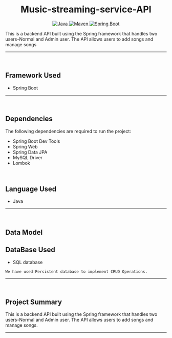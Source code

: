 
<h1 align = "center"> Music-streaming-service-API </h1>

<p align="center">
<a href="Java url">
    <img alt="Java" src="https://img.shields.io/badge/Java->=8-darkblue.svg" />
</a>
<a href="Maven url" >
    <img alt="Maven" src="https://img.shields.io/badge/maven-3.0.5-brightgreen.svg" />
</a>
<a href="Spring Boot url" >
    <img alt="Spring Boot" src="https://img.shields.io/badge/Spring Boot-3.0.6-brightgreen.svg" />
</a>
</p>
This is a backend API built using the Spring framework that handles two users-Normal and Admin user. The API allows users to  add songs and manage songs

---
<br>

## Framework Used
* Spring Boot

---
<br>

## Dependencies
The following dependencies are required to run the project:

* Spring Boot Dev Tools
* Spring Web
* Spring Data JPA
* MySQL Driver
* Lombok

<br>


## Language Used
* Java

---
<br>

## Data Model
## DataBase Used
* SQL database
```
We have used Persistent database to implement CRUD Operations.
```
---
<br>

## Project Summary

This is a backend API built using the Spring framework that handles two users-Normal and Admin user. The API allows users to  add songs and manage songs.

    
---
